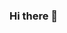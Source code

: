 ### Hi there 👋

<!--
**h3nrydev/h3nrydev** is a ✨ _special_ ✨ repository because its `README.md` (this file) appears on your GitHub profile.

Here are some ideas to get you started:

- 🌱 I'm in my third year of high school ...
-->
